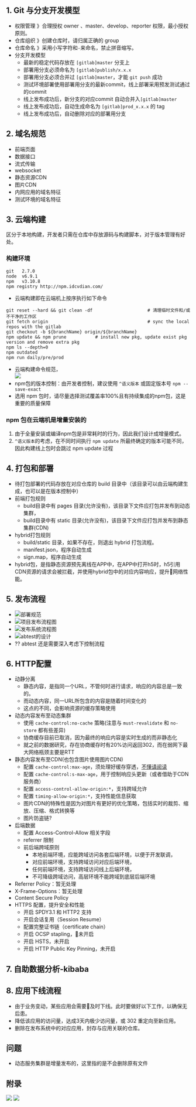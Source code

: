 ## 1. Git 与分支开发模型

- 权限管理 》合理授权 owner 、master、develop、reporter 权限，最小授权原则。
- 仓库组织 》创建仓库时，请归属正确的 group
- 仓库命名 》采用小写字符和`-`来命名，禁止拼音缩写。
- 分支开发模型
  - 最新的稳定代码存放在 `[gitlab]master` 分支上
  - 部署用分支必须命名为 `[gitlab]publish/x.x.x`
  - 部署用分支必须合并过 `[gitlab]master`，才能 `git push` 成功
  - 测试环境部署使用部署用分支的最新commit，线上部署采用预发测试通过的commit
  - 线上发布成功后，新分支的对应commit 自动合并入`[gitlab]master`
  - 线上发布成功后，自动生成命名为 `[gitlab]prod_x.x.x` 的 tag
  - 线上发布成功后，自动删除对应的部署用分支

## 2. 域名规范

- 前端页面
- 数据接口
- 流式传输
- websocket
- 静态资源CDN
- 图片CDN
- 内网应用的域名特征
- 测试环境的域名特征

## 3. 云端构建

区分于本地构建，开发者只需在仓库中存放源码与构建脚本，对于版本管理有好处。

### 构建环境

```shell
git   2.7.0
node  v6.9.1
npm   v3.10.8
npm registry http://npm.idcvdian.com/
```

- 云端构建即在云端机上按序执行如下命令

```shell
git reset --hard && git clean -df                     # 清理临时文件和/或不干净的工作区
git fetch origin                                      # sync the local repos with the gitlab
git checkout -b ${branchName} origin/${branchName}
npm update && npm prune           # install new pkg, update exist pkg version and remove extra pkg
npm ls --depth=0
npm outdated
npm run daily/pre/prod
```

- 云端构建命令规范，<br>![](http://wd.geilicdn.com/4038406a954accd3bb8f2c833c7826ce.png)
- npm包的版本控制：由开发者控制，建议使用 `^语义版本` 或固定版本号 `npm --save-exact`
- 选用 npm 包时，请尽量选择测试覆盖率100%且有持续集成的npm包，这是重要的质量保障

### npm 包在云端机是增量安装的

1. 由于全量安装或编译npm包是非常耗时的行为，因此我们设计成增量模式。
2. `^语义版本`的考虑，在不同时间执行 `npm update` 所最终确定的版本可能不同，因此构建线上包时会跳过 npm update 过程

## 4. 打包和部署

- 待打包部署的代码存放在对应仓库的 build 目录中（该目录可以由云端构建生成，也可以是在版本控制中）
- 前端打包规则
  - build目录中有 pages 目录(允许没有)，该目录下文件应打包并发布到动态集群，
  - build目录中有 static 目录(允许没有)，该目录下文件应打包并发布到静态集群(CDN)
- hybrid打包规则
  - build/static 目录，如果不存在，则退出 hybrid 打包流程。
  - manifest.json，程序自动生成
  - sign.map，程序自动生成
- hybrid包，是指静态资源预先离线在APP中，在APP中打开h5时，h5引用CDN资源的请求会被拦截，并使用hybrid包中的对应内容响应，提升网络性能。

## 5. 发布流程

- ![部署规范](http://wd.geilicdn.com/cdae764ef1589c5151721cf0095f235c.png)
- ![项目发布流程图](http://wd.geilicdn.com/b92fcf680a4e6898fa753e5726daf648.png)
- ![发布系统流程图](https://si.geilicdn.com/hz_img_1019000001594db3589a0a026860_806_1071_unadjust.png)
- ![abtest的设计](https://si.geilicdn.com/7012221a72f34a6a60f8356da8ef7f5e.png)
- ?? abtest 还是需要深入考虑下控制流程

## 6. HTTP配置

- 动静分离
  - 静态内容，是指同一个URL，不管何时进行请求，响应的内容总是一致的。
  - 而动态内容，同一URL所包含的内容是随着时间变化的
  - 这点的不同，会影响资源的缓存策略使用
- 动态内容发布至动态集群
    - 使用 `cache-control:no-cache` 策略(注意与 `must-revalidate` 和 `no-store` 都有些差异)
    - 协商缓存目前已取消，因为最终的响应内容是实时生成的而非静态化
    - 就之前的数据研究，存在协商缓存时有20%访问返回302，而在弱网下最大网络瓶颈主要是RTT
- 静态内容发布至CDN(也包含图片使用图片CDN)
    - 配置 `cache-control:max-age`，须处理好缓存穿透，[不懂请阅读](http://div.io/topic/745)
    - 配置 `cache-control:s-max-age`，用于控制响应头更新（或者借助于CDN服务商）
    - 配置 `access-control-allow-origin:*`，支持跨域允许
    - 配置 `timing-allow-origin:*`，支持性能信息获取
    - 图片CDN的特殊性是因为对图片有更好的优化策略，包括实时的裁剪、缩放、压缩、格式转换等
    - 图片防盗链?
- 后端数据
    - 配置 Access-Control-Allow 相关字段
    - referrer 限制
    - 前后端跨域原则
      - 本地前端环境，应能跨域访问各套后端环境，以便于开发联调，
      - 对应前端环境，支持跨域访问对应后端环境，
      - 任何前端环境，支持跨域访问线上后端环境，
      - 不可降级跨域访问，高层环境不能跨域到底层后端环境
- Referrer Policy：暂无处理
- X-Frame-Options：暂无处理
- Content Secure Policy
- HTTPS 配置，提升安全和性能
  - 开启 SPDY3.1 和 HTTP2 支持
  - 开启会话复用（Session Resume）
  - 配置完整证书链（certificate chain）
  - 开启 OCSP stapling，未开启
  - 开启 HSTS，未开启
  - 开启 HTTP Public Key Pinning，未开启

## 7. 自助数据分析-kibaba

## 8. 应用下线流程

- 由于业务变动，某些应用会需要及时下线。此时要做好以下工作，以确保无后患。
- 降低该应用的访问量，达成3天内极少访问量，或 302 重定向至新应用。
- 删除在发布系统中的对应应用，封存与应用关联的仓库。

## 问题

- 动态服务集群是增量发布的，这里指的是不会删除原有文件

## 附录

![](http://wd.geilicdn.com/d97dc711e22ec1c5d7cb86292e5acf57.png)
![](http://wd.geilicdn.com/666538a08eb70b5f0c1ee8c30a4fe90e.jpg)